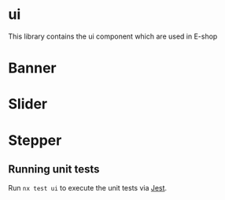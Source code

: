 # ui

This library contains the ui component which are used in E-shop

# Banner
# Slider
# Stepper

## Running unit tests

Run `nx test ui` to execute the unit tests via [Jest](https://jestjs.io).
